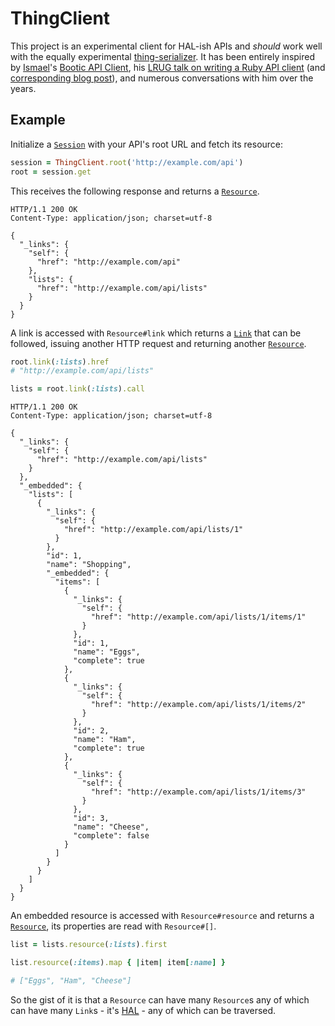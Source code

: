 # ThingClient

This project is an experimental client for HAL-ish APIs and _should_ work well with the equally experimental [thing-serializer](https://github.com/benpickles/thing-serializer). It has been entirely inspired by [Ismael](https://github.com/ismasan)'s [Bootic API Client](https://github.com/bootic/bootic_client.rb), his [LRUG talk on writing a Ruby API client](https://skillsmatter.com/skillscasts/10029-practical-hypermedia-apis-in-ruby) (and [corresponding blog post](https://robots.thoughtbot.com/writing-a-hypermedia-api-client-in-ruby)), and numerous conversations with him over the years.

## Example

Initialize a [`Session`](./lib/thing-client/session.rb) with your API's root URL and fetch its resource:

```ruby
session = ThingClient.root('http://example.com/api')
root = session.get
```

This receives the following response and returns a [`Resource`](./lib/thing-client/resource.rb).

```
HTTP/1.1 200 OK
Content-Type: application/json; charset=utf-8

{
  "_links": {
    "self": {
      "href": "http://example.com/api"
    },
    "lists": {
      "href": "http://example.com/api/lists"
    }
  }
}
```

A link is accessed with `Resource#link` which returns a [`Link`](./lib/thing-client/link.rb) that can be followed, issuing another HTTP request and returning another [`Resource`](./lib/thing-client/resource.rb).

```ruby
root.link(:lists).href
# "http://example.com/api/lists"

lists = root.link(:lists).call
```

```
HTTP/1.1 200 OK
Content-Type: application/json; charset=utf-8

{
  "_links": {
    "self": {
      "href": "http://example.com/api/lists"
    }
  },
  "_embedded": {
    "lists": [
      {
        "_links": {
          "self": {
            "href": "http://example.com/api/lists/1"
          }
        },
        "id": 1,
        "name": "Shopping",
        "_embedded": {
          "items": [
            {
              "_links": {
                "self": {
                  "href": "http://example.com/api/lists/1/items/1"
                }
              },
              "id": 1,
              "name": "Eggs",
              "complete": true
            },
            {
              "_links": {
                "self": {
                  "href": "http://example.com/api/lists/1/items/2"
                }
              },
              "id": 2,
              "name": "Ham",
              "complete": true
            },
            {
              "_links": {
                "self": {
                  "href": "http://example.com/api/lists/1/items/3"
                }
              },
              "id": 3,
              "name": "Cheese",
              "complete": false
            }
          ]
        }
      }
    ]
  }
}
```

An embedded resource is accessed with `Resource#resource` and returns a [`Resource`](./lib/thing-client/resource.rb), its properties are read with `Resource#[]`.

```ruby
list = lists.resource(:lists).first

list.resource(:items).map { |item| item[:name] }

# ["Eggs", "Ham", "Cheese"]
```

So the gist of it is that a `Resource` can have many `Resource`s any of which can have many `Link`s - it's [HAL](http://stateless.co/hal_specification.html) - any of which can be traversed.
